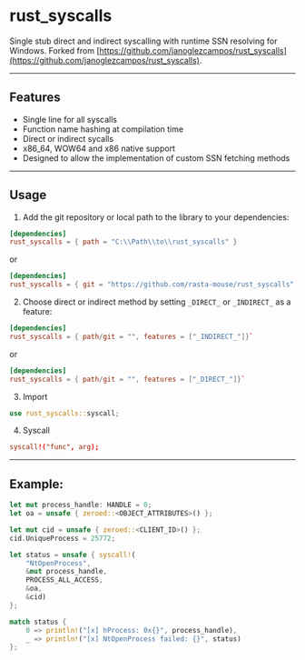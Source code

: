 # rust_syscalls

Single stub direct and indirect syscalling with runtime SSN resolving for Windows.  Forked from [https://github.com/janoglezcampos/rust_syscalls](https://github.com/janoglezcampos/rust_syscalls).

---

## Features

* Single line for all syscalls
* Function name hashing at compilation time
* Direct or indirect sycalls
* x86_64, WOW64 and x86 native support
* Designed to allow the implementation of custom SSN fetching methods
  
---

## Usage

1. Add the git repository or local path to the library to your dependencies:

```toml
[dependencies]
rust_syscalls = { path = "C:\\Path\\to\\rust_syscalls" }
```

or

```toml
[dependencies]
rust_syscalls = { git = "https://github.com/rasta-mouse/rust_syscalls" }
```

2. Choose direct or indirect method by setting `_DIRECT_` or `_INDIRECT_` as a feature:

```toml
[dependencies]
rust_syscalls = { path/git = "", features = ["_INDIRECT_"]}`
```

or

```toml
[dependencies]
rust_syscalls = { path/git = "", features = ["_DIRECT_"]}`
```

3. Import

   
```rust
use rust_syscalls::syscall;
```

4.  Syscall

   
```toml
syscall!("func", arg);
```

---
## Example:

```rust
let mut process_handle: HANDLE = 0;
let oa = unsafe { zeroed::<OBJECT_ATTRIBUTES>() };

let mut cid = unsafe { zeroed::<CLIENT_ID>() };
cid.UniqueProcess = 25772;

let status = unsafe { syscall!(
    "NtOpenProcess",
    &mut process_handle,
    PROCESS_ALL_ACCESS,
    &oa,
    &cid)
};

match status {
    0 => println!("[x] hProcess: 0x{}", process_handle),
    _ => println!("[x] NtOpenProcess failed: {}", status)
};
```
